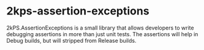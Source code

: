 # 2kps-assertion-exceptions
2kPS.AssertionExceptions is a small library that allows developers to write debugging assertions in more than just unit tests. The assertions will help in Debug builds, but will stripped from Release builds.

